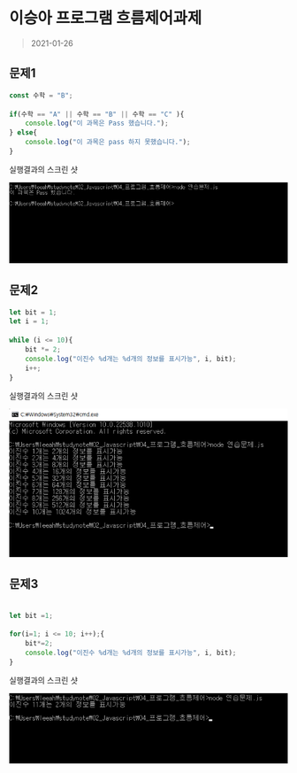 # 이승아 프로그램 흐름제어과제

> 2021-01-26

## 문제1

```javascript
const 수학 = "B";

if(수학 == "A" || 수학 == "B" || 수학 == "C" ){ 
    console.log("이 과목은 Pass 했습니다.");
} else{
    console.log("이 과목은 pass 하지 못했습니다.");
}

```

실행결과의 스크린 샷

![문제1결과](1.png)



## 문제2

```javascript
let bit = 1;
let i = 1;

while (i <= 10){
    bit *= 2;
    console.log("이진수 %d개는 %d개의 정보를 표시가능", i, bit);
    i++;
}

```

실행결과의 스크린 샷

![문제2결과](2.png)



## 문제3

```javascript

let bit =1;

for(i=1; i <= 10; i++);{
    bit*=2;
    console.log("이진수 %d개는 %d개의 정보를 표시가능", i, bit);
}

```

실행결과의 스크린 샷

![문제3결과](3.png)
